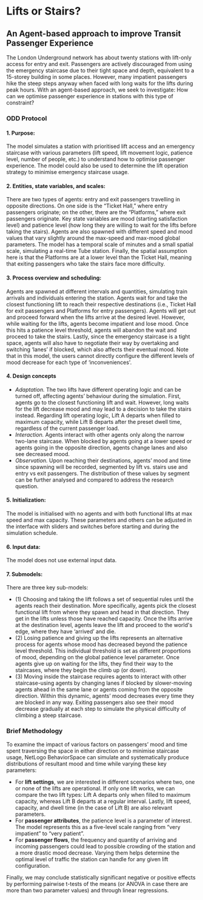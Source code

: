 # Lifts or Stairs?
## An Agent-based approach to improve Transit Passenger Experience

The London Underground network has about twenty stations with lift-only access for entry and exit. Passengers are actively discouraged from using the emergency staircase due to their tight space and depth, equivalent to a 15-storey building in some places. However, many impatient passengers hike the steep steps anyway when faced with long waits for the lifts during peak hours.
With an agent-based approach, we seek to investigate: How can we optimise passenger experience in stations with this type of constraint?

### ODD Protocol

#### 1. Purpose:
The model simulates a station with prioritised lift access and an emergency staircase with various parameters (lift speed, lift movement logic, patience level, number of people, etc.) to understand how to optimise passenger experience. The model could also be used to determine the lift operation strategy to minimise emergency staircase usage.
	
#### 2. Entities, state variables, and scales: 
There are two types of agents: entry and exit passengers travelling in opposite directions. On one side is the “Ticket Hall,” where entry passengers originate; on the other, there are the “Platforms,” where exit passengers originate. Key state variables are mood (starting satisfaction level) and patience level (how long they are willing to wait for the lifts before taking the stairs). Agents are also spawned with different speed and mood values that vary slightly around the max-speed and max-mood global parameters.
The model has a temporal scale of minutes and a small spatial scale, simulating a real-time Tube station. Finally, the spatial assumption here is that the Platforms are at a lower level than the Ticket Hall, meaning that exiting passengers who take the stairs face more difficulty.

#### 3. Process overview and scheduling: 
Agents are spawned at different intervals and quantities, simulating train arrivals and individuals entering the station. Agents wait for and take the closest functioning lift to reach their respective destinations (i.e., Ticket Hall for exit passengers and Platforms for entry passengers). Agents will get out and proceed forward when the lifts arrive at the desired level.
However, while waiting for the lifts, agents become impatient and lose mood. Once this hits a patience level threshold, agents will abandon the wait and proceed to take the stairs. Lastly, since the emergency staircase is a tight space, agents will also have to negotiate their way by overtaking and switching ‘lanes’ if blocked, which also affects their eventual mood. Note that in this model, the users cannot directly configure the different levels of mood decrease for each type of ‘inconveniences'.

#### 4. Design concepts

- *Adaptation.* The two lifts have different operating logic and can be turned off, affecting agents’ behaviour during the simulation. First, agents go to the closest functioning lift and wait. However, long waits for the lift decrease mood and may lead to a decision to take the stairs instead. Regarding lift operating logic, Lift A departs when filled to maximum capacity, while Lift B departs after the preset dwell time, regardless of the current passenger load.
- *Interaction.* Agents interact with other agents only along the narrow two-lane staircase. When blocked by agents going at a lower speed or agents going in the opposite direction, agents change lanes and also see decreased mood.
- *Observation.* Upon reaching their destinations, agents’ mood and time since spawning will be recorded, segmented by lift vs. stairs use and entry vs exit passengers. The distribution of these values by segment can be further analysed and compared to address the research question.

#### 5. Initialization: 
The model is initialised with no agents and with both functional lifts at max speed and max capacity. These parameters and others can be adjusted in the interface with sliders and switches before starting and during the simulation schedule.

#### 6. Input data: 
The model does not use external input data.

#### 7. Submodels: 
There are three key sub-models: 
- (1)	Choosing and taking the lift follows a set of sequential rules until the agents reach their destination. More specifically, agents pick the closest functional lift from where they spawn and head in that direction. They get in the lifts unless those have reached capacity. Once the lifts arrive at the destination level, agents leave the lift and proceed to the world's edge, where they have ‘arrived’ and die.
- (2)	Losing patience and giving up the lifts represents an alternative process for agents whose mood has decreased beyond the patience level threshold. This individual threshold is set as different proportions of mood, depending on the global patience level parameter. Once agents give up on waiting for the lifts, they find their way to the staircases, where they begin the climb up (or down).
- (3)	Moving inside the staircase requires agents to interact with other staircase-using agents by changing lanes if blocked by slower-moving agents ahead in the same lane or agents coming from the opposite direction. Within this dynamic, agents’ mood decreases every time they are blocked in any way. Exiting passengers also see their mood decrease gradually at each step to simulate the physical difficulty of climbing a steep staircase. 

### Brief Methodology
To examine the impact of various factors on passengers’ mood and time spent traversing the space in either direction or to minimise staircase usage, NetLogo BehaviorSpace can simulate and systematically produce distributions of resultant mood and time while varying these key parameters:

-	For **lift settings**, we are interested in different scenarios where two, one or none of the lifts are operational. If only one lift works, we can compare the two lift types: Lift A departs only when filled to maximum capacity, whereas Lift B departs at a regular interval. Lastly, lift speed, capacity, and dwell time (in the case of Lift B) are also relevant parameters.
-	For **passenger attributes**, the patience level is a parameter of interest. The model represents this as a five-level scale ranging from “very impatient” to “very patient”.
-	For **passenger flows**, the frequency and quantity of arriving and incoming passengers could lead to possible crowding of the station and a more drastic mood decrease. Varying them helps determine the optimal level of traffic the station can handle for any given lift configuration.

Finally, we may conclude statistically significant negative or positive effects by performing pairwise t-tests of the means (or ANOVA in case there are more than two parameter values) and through linear regressions.
